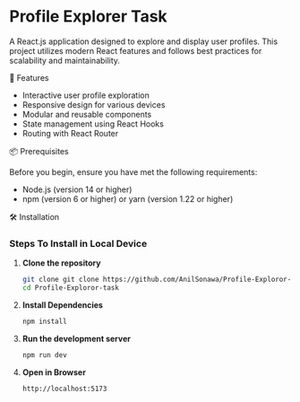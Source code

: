 # Profile Explorer Task
A React.js application designed to explore and display user profiles. This project utilizes modern React features and follows best practices for scalability and maintainability.

🚀 Features
- Interactive user profile exploration
- Responsive design for various devices
- Modular and reusable components
- State management using React Hooks
- Routing with React Router

📦 Prerequisites

Before you begin, ensure you have met the following requirements:
- Node.js (version 14 or higher)
- npm (version 6 or higher) or yarn (version 1.22 or higher)


🛠️ Installation
### Steps To Install in Local Device

1. **Clone the repository**
   ```bash
   git clone git clone https://github.com/AnilSonawa/Profile-Exploror-task.git
   cd Profile-Exploror-task

2. **Install Dependencies**
   ```bash
   npm install

3. **Run the development server**
   ```bash
   npm run dev

4. **Open in Browser**
   ```bash
   http://localhost:5173

